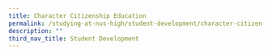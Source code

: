 ```yaml
---
title: Character Citizenship Education
permalink: /studying-at-nus-high/student-development/character-citizen-education/
description: ""
third_nav_title: Student Development
---
```

